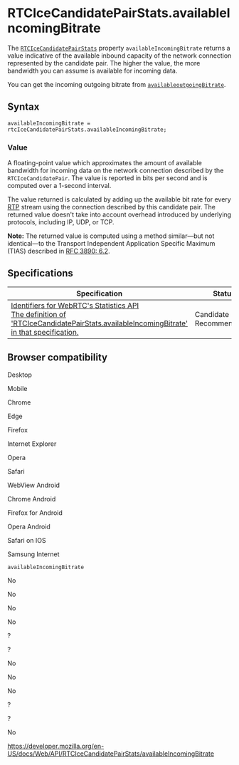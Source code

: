 RTCIceCandidatePairStats.availableIncomingBitrate
=================================================

The [`RTCIceCandidatePairStats`](../rtcicecandidatepairstats) property `availableIncomingBitrate` returns a value indicative of the available inbound capacity of the network connection represented by the candidate pair. The higher the value, the more bandwidth you can assume is available for incoming data.

You can get the incoming outgoing bitrate from [`availableoutgoingBitrate`](availableoutgoingbitrate).

Syntax
------

    availableIncomingBitrate = rtcIceCandidatePairStats.availableIncomingBitrate;

### Value

A floating-point value which approximates the amount of available bandwidth for incoming data on the network connection described by the `RTCIceCandidatePair`. The value is reported in bits per second and is computed over a 1-second interval.

The value returned is calculated by adding up the available bit rate for every [RTP](https://developer.mozilla.org/en-US/docs/Glossary/RTP) stream using the connection described by this candidate pair. The returned value doesn't take into account overhead introduced by underlying protocols, including IP, UDP, or TCP.

**Note:** The returned value is computed using a method similar—but not identical—to the Transport Independent Application Specific Maximum (TIAS) described in [RFC 3890: 6.2](https://tools.ietf.org/html/rfc3890).

Specifications
--------------

<table><thead><tr class="header"><th>Specification</th><th>Status</th><th>Comment</th></tr></thead><tbody><tr class="odd"><td><a href="https://w3c.github.io/webrtc-stats/#dom-rtcicecandidatepairstats-availableincomingbitrate">Identifiers for WebRTC's Statistics API<br />
<span class="small">The definition of 'RTCIceCandidatePairStats.availableIncomingBitrate' in that specification.</span></a></td><td><span class="spec-cr">Candidate Recommendation</span></td><td>Initial specification.</td></tr></tbody></table>

Browser compatibility
---------------------

Desktop

Mobile

Chrome

Edge

Firefox

Internet Explorer

Opera

Safari

WebView Android

Chrome Android

Firefox for Android

Opera Android

Safari on IOS

Samsung Internet

`availableIncomingBitrate`

No

No

No

No

?

?

No

No

No

?

?

No

<a href="https://developer.mozilla.org/en-US/docs/Web/API/RTCIceCandidatePairStats/availableIncomingBitrate" class="_attribution-link">https://developer.mozilla.org/en-US/docs/Web/API/RTCIceCandidatePairStats/availableIncomingBitrate</a>
